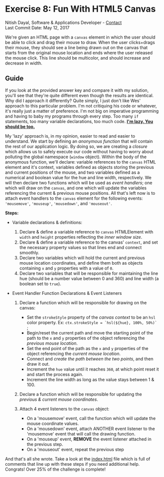 # Exercise 8: Fun With HTML5 Canvas
Nitish Dayal, Software & Applications Developer - [Contact](http://nitishdayal.me)  
Last Commit Date: May 12, 2017

We're given an HTML page with a `canvas` element in which the user should be able
  to click and drag their mouse to draw. When the user clicks+drags their mouse, 
  they should see a line being drawn out on the canvas that starts from the original
  mouse location and ends where the user released the mouse click. This line should
  be multicolor, and should increase and decrease in width.

## Guide

If you look at the provided answer key and compare it with my solution, you'll see that
  they're quite different even though the results are identical. Why did I approach it
  differently? Quite simply, I just don't like Wes' approach to this particular problem.
  I'm not critiquing his code or whatever, it's really just a matter of preference. I'm
  not big on imperative programming and having to baby my programs through every step.
  Too many `if` statements, too many variable declarations, too much code. **[I'm lazy.
  You should be too.](http://threevirtues.com/)**

My 'lazy' approach is, in my opinion, easier to read and easier to understand. We start
  by defining an _anonymous function_ that will contain the rest of our application logic.
  By doing so, we are creating a _closure_ which allows us to safely execute our code
  without having to worry about polluting the global namespace (`window` object). Within
  the body of the anonymous function, we'll declare: variable references to the 
  `canvas` HTML element and it's context, variables defined as objects storing
  the previous and current positions of the mouse, and two variables defined
  as a numerical and boolean value for the hue and line width, respectively. 
  We will then declare two functions which will be used as _event handlers_; one which
  will draw on the `canvas`, and one which will update the variables referencing the 
  current & previous mouse positions. All that's left now is to attach event handlers 
  to the `canvas` element for the following events: `'mousemove'`, `'mouseup'`, 
  `'mousedown'`, and `'mouseout'`.

**Steps:**

- Variable declarations & definitions:

  1. Declare & define a variable reference to `canvas` HTMLElement with `width` and
    `height` properties reflecting the _inner window size_.
  2. Declare & define a variable reference to the canvas' `context`, and set
    the necessary property values so that lines end and connect smoothly.
  3. Declare two variables which will hold the current and previous mouse location
    coordinates, and define them both as objects containing `x` and `y` properties
    with a value of `0`.
  4. Declare two variables that will be responsible for maintaining the line
  hue (should be a number value between 0 and 360) and line width (a boolean set
  to `true`).

- Event Handler Function Declarations & Event Listeners

  1. Declare a function which will be responsible for drawing on the canvas:

      - Set the `strokeStyle` property of the _canvas context_ to be an `hsl`
        color property. Ex: ```ctx.strokeStyle = `hsl(${hue}, 100%, 50%)` ```;
      - Begin/reset the current path and move the starting point of the path to the
        `x` and `y` properties of the object referencing the _previous mouse location_.
      - Set the end point of the path as the `x` and `y` properties of the object
        referencing the _current mouse location_.
      - Connect and _create the path between the two points_, and then draw it out.
      - Increment the `hue` value until it reaches `360`, at which point reset it
        and start the process again.
      - Increment the line width as long as the value stays between 1 & 100.
  
  2. Declare a function which will be responsible for updating the _previous & current mouse
  coordinates_.

  3. Attach 4 event listeners to the `canvas` object:

      - On a 'mousemove' event, call the function which will update the mouse coordinate values.
      - On a 'mousedown' event, attach ANOTHER event listener to the 'mousemove' event that
        will call the drawing function.
      - On a 'mouseup' event, **REMOVE** the event listener attached in the previous step.
      - On a 'mouseout' event, repeat the previous step

And that's all she wrote. Take a look at the [index.html](./index.html) file which is
  full of comments that line up with these steps if you need additional help. Congrats!
  Over 25% of the challenge is complete!